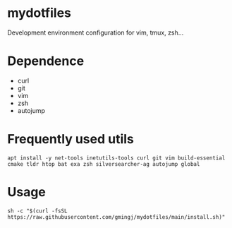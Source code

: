 # mydotfiles
Development environment configuration for vim, tmux, zsh...

# Dependence
- curl
- git
- vim
- zsh
- autojump

# Frequently used utils
```shell
apt install -y net-tools inetutils-tools curl git vim build-essential cmake tldr htop bat exa zsh silversearcher-ag autojump global
```

# Usage
```shell
sh -c "$(curl -fsSL https://raw.githubusercontent.com/gmingj/mydotfiles/main/install.sh)"
```
